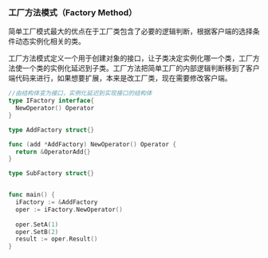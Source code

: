 ### 工厂方法模式（Factory Method）

简单工厂模式最大的优点在于工厂类包含了必要的逻辑判断，根据客户端的选择条件动态实例化相关的类。

工厂方法模式定义一个用于创建对象的接口，让子类决定实例化哪一个类，工厂方法使一个类的实例化延迟到子类。工厂方法把简单工厂的内部逻辑判断移到了客户端代码来进行，如果想要扩展，本来是改工厂类，现在需要修改客户端。

```go
//由结构体变为接口，实例化延迟到实现接口的结构体
type IFactory interface{
  NewOperator() Operator
}

type AddFactory struct{}

func (add *AddFactory) NewOperator() Operator {
  return &OperatorAdd{}
}

type SubFactory struct{}


func main() {
  iFactory := &AddFactory
  oper := iFactory.NewOperator()
  
  oper.SetA(1)
  oper.SetB(2)
  result := oper.Result()
}
```

